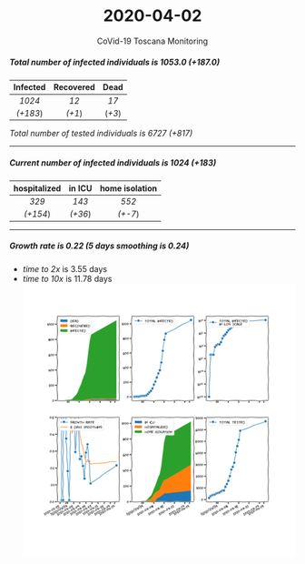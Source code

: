 <div align='center'>

# 2020-04-02
CoVid-19 Toscana Monitoring
</div>

##### Total number of infected individuals is 1053.0 (+187.0)
Infected | Recovered | Dead
:---: | :---: | :---:
*1024* | *12* | *17*
*(+183*) | *(+1*) | (*+3*)

*Total number of tested individuals is 6727 (+817)*
***
##### Current number of infected individuals is 1024 (+183)
hospitalized | in ICU | home isolation
:---: | :---: | :---:
*329* |*143* |*552*
*(+154*) |*(+36*) |*(+-7*)
***
##### Growth rate is 0.22 (5 days smoothing is 0.24)
- *time to 2x* is 3.55 days
- *time to 10x* is 11.78 days
![stats][stats]

[stats]: stats_Toscana.png
